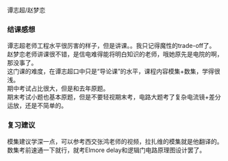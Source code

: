 谭志超/赵梦恋

### 结课感想
谭志超老师工程水平很厉害的样子，但是讲课。。我只记得魔性的trade-off了。   
赵梦恋老师讲课很不错，是信电难得能将明白知识的老师，哦她原先是电院的啊，那没事了。  
这门课的难度，在谭志超口中只是“导论课”的水平，课程内容模集+数集，学得很浅。  
期中考试占比很大，但是和去年原题。    
期末考试小题也基本原题，但是不要轻视期末考，电路大题考了复杂电流镜+差分运放，还是不简单的。
### 复习建议
模集建议学深一点，可以参考西交张鸿老师的视频，拉扎维的模集就是他翻译的。  
数集考前速通一下就行，就考Elmore delay和逻辑门电路原理图设计罢了。

